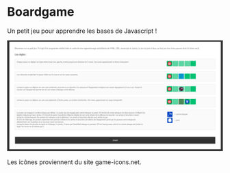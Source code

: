 # Boardgame

Un petit jeu pour apprendre les bases de Javascript !

![screenshot_1](https://raw.githubusercontent.com/bigbigdoudou/boardgame/master/img/boardgame_1.png)

Les icônes proviennent du site game-icons.net.
